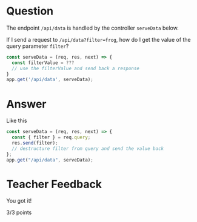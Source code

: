 # Question

The endpoint `/api/data` is handled by the controller `serveData` below.

If I send a request to `/api/data?filter=frog`, how do I get the value of the query parameter `filter`?

```js
const serveData = (req, res, next) => {
  const filterValue = ???
  // use the filterValue and send back a response
}
app.get('/api/data', serveData);
```

# Answer

Like this

```js
const serveData = (req, res, next) => {
  const { filter } = req.query;
  res.send(filter);
  // destructure filter from query and send the value back
};
app.get("/api/data", serveData);
```

# Teacher Feedback

You got it!

3/3 points
